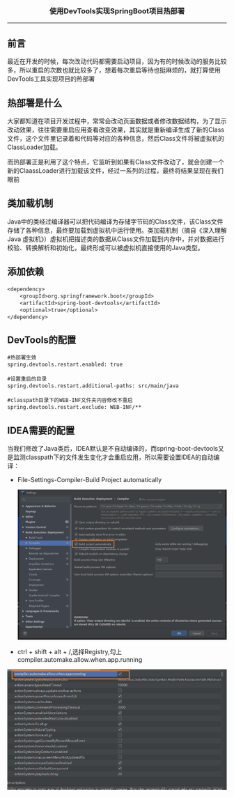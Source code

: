 ### <center>使用DevTools实现SpringBoot项目热部署
***
## 前言

最近在开发的时候，每次改动代码都需要启动项目，因为有的时候改动的服务比较多，所以重启的次数也就比较多了，想着每次重启等待也挺麻烦的，就打算使用DevTools工具实现项目的热部署

## 热部署是什么

大家都知道在项目开发过程中，常常会改动页面数据或者修改数据结构，为了显示改动效果，往往需要重启应用查看改变效果，其实就是重新编译生成了新的Class文件，这个文件里记录着和代码等对应的各种信息，然后Class文件将被虚拟机的ClassLoader加载。

而热部署正是利用了这个特点，它监听到如果有Class文件改动了，就会创建一个新的ClaassLoader进行加载该文件，经过一系列的过程，最终将结果呈现在我们眼前

## 类加载机制

Java中的类经过编译器可以把代码编译为存储字节码的Class文件，该Class文件存储了各种信息，最终要加载到虚拟机中运行使用。类加载机制（摘自《深入理解 Java 虚拟机》）虚拟机把描述类的数据从Class文件加载到内存中，并对数据进行校验、转换解析和初始化，最终形成可以被虚拟机直接使用的Java类型。

## 添加依赖

```
<dependency>
	<groupId>org.springframework.boot</groupId>
	<artifactId>spring-boot-devtools</artifactId>
	<optional>true</optional>
</dependency>
```

## DevTools的配置

```
#热部署生效
spring.devtools.restart.enabled: true

#设置重启的目录
spring.devtools.restart.additional-paths: src/main/java

#classpath目录下的WEB-INF文件夹内容修改不重启
spring.devtools.restart.exclude: WEB-INF/**
```

## IDEA需要的配置

当我们修改了Java类后，IDEA默认是不自动编译的，而spring-boot-devtools又是监测classpath下的文件发生变化才会重启应用，所以需要设置IDEA的自动编译：

- File-Settings-Compiler-Build Project automatically

  ![image-20200120095021685](images/image-20200120095021685.png)

- ctrl + shift + alt + /,选择Registry,勾上 compiler.automake.allow.when.app.running

![image-20200120095107686](images/image-20200120095107686.png)


